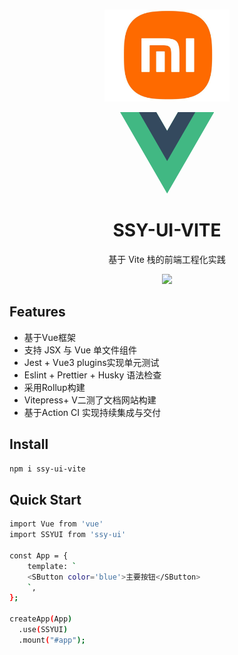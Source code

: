 <br>
<p align="center">
<img src="./assets/21.jpg" style="width:200px;" />
</p>
<div style="width:150px;margin:auto;">
<svg xmlns="http://www.w3.org/2000/svg" viewBox="0 0 261 226"><path d="M161.096.001l-30.225 52.351L100.647.001H-.005l130.877 226.688L261.749.001z" fill="#41b883"/><path d="M161.096.001l-30.225 52.351L100.647.001H52.346l78.526 136.01L209.398.001z" fill="#34495e"/></svg>
</div>
</p>
<h1 align="center">SSY-UI-VITE</h1>
<p align="center">
  基于 Vite 栈的前端工程化实践
</p>

<p align="center">
<img src="https://img.shields.io/github/license/123ddhanz/ssy?color=red">
</p>

## Features

- 基于Vue框架
- 支持 JSX 与 Vue 单文件组件
- Jest + Vue3 plugins实现单元测试
- Eslint + Prettier + Husky 语法检查
- 采用Rollup构建
- Vitepress+ V二测了文档网站构建
- 基于Action CI 实现持续集成与交付

## Install
```bash
npm i ssy-ui-vite
```

## Quick Start
```bash
import Vue from 'vue'
import SSYUI from 'ssy-ui'

const App = {
    template: `
    <SButton color='blue'>主要按钮</SButton>
    `,
};

createApp(App)
  .use(SSYUI)
  .mount("#app");
```
